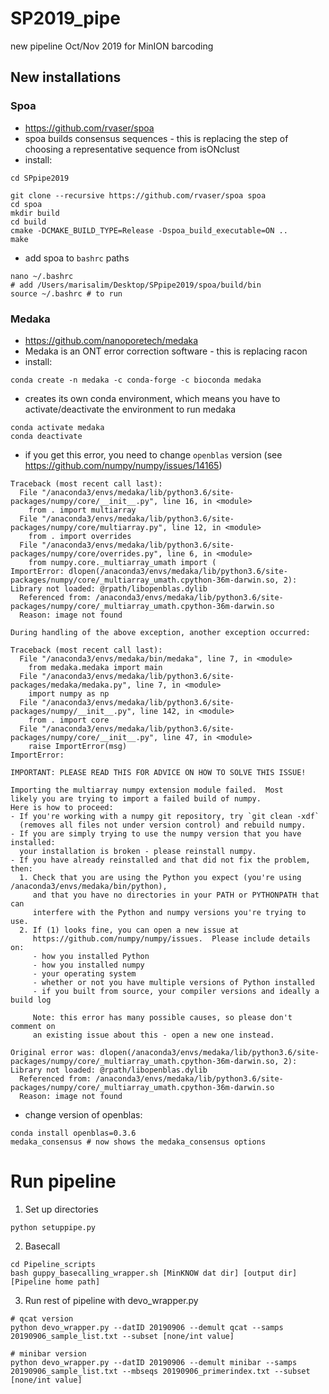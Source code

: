 # SP2019_pipe
new pipeline Oct/Nov 2019 for MinION barcoding

## New installations

### Spoa
- https://github.com/rvaser/spoa
- spoa builds consensus sequences - this is replacing the step of choosing a representative sequence from isONclust
- install:
```
cd SPpipe2019

git clone --recursive https://github.com/rvaser/spoa spoa
cd spoa
mkdir build
cd build
cmake -DCMAKE_BUILD_TYPE=Release -Dspoa_build_executable=ON ..
make
```
- add spoa to `bashrc` paths
```
nano ~/.bashrc
# add /Users/marisalim/Desktop/SPpipe2019/spoa/build/bin
source ~/.bashrc # to run
```

### Medaka
- https://github.com/nanoporetech/medaka
- Medaka is an ONT error correction software - this is replacing racon
- install:
```
conda create -n medaka -c conda-forge -c bioconda medaka
```
- creates its own conda environment, which means you have to activate/deactivate the environment to run medaka
```
conda activate medaka
conda deactivate
```

- if you get this error, you need to change `openblas` version (see https://github.com/numpy/numpy/issues/14165)
```
Traceback (most recent call last):
  File "/anaconda3/envs/medaka/lib/python3.6/site-packages/numpy/core/__init__.py", line 16, in <module>
    from . import multiarray
  File "/anaconda3/envs/medaka/lib/python3.6/site-packages/numpy/core/multiarray.py", line 12, in <module>
    from . import overrides
  File "/anaconda3/envs/medaka/lib/python3.6/site-packages/numpy/core/overrides.py", line 6, in <module>
    from numpy.core._multiarray_umath import (
ImportError: dlopen(/anaconda3/envs/medaka/lib/python3.6/site-packages/numpy/core/_multiarray_umath.cpython-36m-darwin.so, 2): Library not loaded: @rpath/libopenblas.dylib
  Referenced from: /anaconda3/envs/medaka/lib/python3.6/site-packages/numpy/core/_multiarray_umath.cpython-36m-darwin.so
  Reason: image not found

During handling of the above exception, another exception occurred:

Traceback (most recent call last):
  File "/anaconda3/envs/medaka/bin/medaka", line 7, in <module>
    from medaka.medaka import main
  File "/anaconda3/envs/medaka/lib/python3.6/site-packages/medaka/medaka.py", line 7, in <module>
    import numpy as np
  File "/anaconda3/envs/medaka/lib/python3.6/site-packages/numpy/__init__.py", line 142, in <module>
    from . import core
  File "/anaconda3/envs/medaka/lib/python3.6/site-packages/numpy/core/__init__.py", line 47, in <module>
    raise ImportError(msg)
ImportError: 

IMPORTANT: PLEASE READ THIS FOR ADVICE ON HOW TO SOLVE THIS ISSUE!

Importing the multiarray numpy extension module failed.  Most
likely you are trying to import a failed build of numpy.
Here is how to proceed:
- If you're working with a numpy git repository, try `git clean -xdf`
  (removes all files not under version control) and rebuild numpy.
- If you are simply trying to use the numpy version that you have installed:
  your installation is broken - please reinstall numpy.
- If you have already reinstalled and that did not fix the problem, then:
  1. Check that you are using the Python you expect (you're using /anaconda3/envs/medaka/bin/python),
     and that you have no directories in your PATH or PYTHONPATH that can
     interfere with the Python and numpy versions you're trying to use.
  2. If (1) looks fine, you can open a new issue at
     https://github.com/numpy/numpy/issues.  Please include details on:
     - how you installed Python
     - how you installed numpy
     - your operating system
     - whether or not you have multiple versions of Python installed
     - if you built from source, your compiler versions and ideally a build log

     Note: this error has many possible causes, so please don't comment on
     an existing issue about this - open a new one instead.

Original error was: dlopen(/anaconda3/envs/medaka/lib/python3.6/site-packages/numpy/core/_multiarray_umath.cpython-36m-darwin.so, 2): Library not loaded: @rpath/libopenblas.dylib
  Referenced from: /anaconda3/envs/medaka/lib/python3.6/site-packages/numpy/core/_multiarray_umath.cpython-36m-darwin.so
  Reason: image not found
```
  - change version of openblas:
  ```
  conda install openblas=0.3.6
  medaka_consensus # now shows the medaka_consensus options
  ```
  
# Run pipeline

1. Set up directories
```
python setuppipe.py
```
2. Basecall
```
cd Pipeline_scripts
bash guppy_basecalling_wrapper.sh [MinKNOW dat dir] [output dir] [Pipeline home path]
```
3. Run rest of pipeline with devo_wrapper.py
```
# qcat version
python devo_wrapper.py --datID 20190906 --demult qcat --samps 20190906_sample_list.txt --subset [none/int value]

# minibar version
python devo_wrapper.py --datID 20190906 --demult minibar --samps 20190906_sample_list.txt --mbseqs 20190906_primerindex.txt --subset [none/int value] 

```
